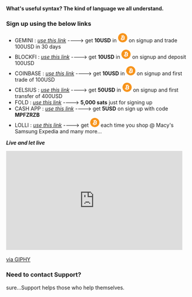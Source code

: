 

**What's useful syntax?  The kind of language we all understand.**

### Sign up using the below links

- GEMINI : _[use this link](https://gemini.com/share/qz6d8kfe)_ ----> get **10USD** in <img src="btc_icon.png" alt="btc" width="25" height="25"> on signup and trade 100USD in 30 days
- BLOCKFI : _[use this link](https://blockfi.com/?ref=e67ce9d2)_ ----> get **10USD** in <img src="btc_icon.png" alt="btc" width="25" height="25"> on signup and deposit 100USD
- COINBASE : _[use this link](https://www.coinbase.com/join/shriva_rx)_ ----> get **10USD** in <img src="btc_icon.png" alt="btc" width="25" height="25"> on signup and first trade of 100USD
- CELSIUS : _[use this link](https://celsiusnetwork.app.link/168531fa35)_ ----> get **50USD** in <img src="btc_icon.png" alt="btc" width="25" height="25"> on signup and first transfer of 400USD
- FOLD : _[use this link](https://use.foldapp.com/r/TAJHF47W)_ ----> **5,000 sats** just for signing up
- CASH APP : _[use this link](https://cash.app)_ ----> get **5USD** on sign up with code **MPFZRZB**
- LOLLI : _[use this link](https://lolli.com/share/3zEBDefcZs)_ ----> get <img src="btc_icon.png" alt="btc" width="25" height="25"> each time you shop @ Macy's Samsung Expedia and many more...


_**Live and let live**_ <br>
<iframe src="https://giphy.com/embed/LT6ZhPagaKp2LdVLfz" width="480" height="270" frameBorder="0" class="giphy-embed" allowFullScreen></iframe><p><a href="https://giphy.com/gifs/nasa-astronauts-artemis-nasagifs-LT6ZhPagaKp2LdVLfz">via GIPHY</a></p>



### Need to contact Support?
sure...Support helps those who help themselves.
